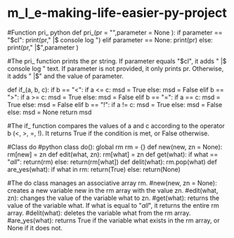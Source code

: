 # m_l_e-making-life-easier-py-project

#Function pri_
python
def pri_(pr = "",parameter = None ):
    if parameter == "$cl":
        print(pr,"                  |$ console log ")
    elif parameter == None:
        print(pr)
    else:
        print(pr,"                  |$",parameter )
        
#The pri_ function prints the pr string. If parameter equals "$cl", it adds " |$ console log " text. If parameter is not provided, it only prints pr. Otherwise, it adds " |$" and the value of parameter.


def if_(a, b, c):
    if b == "<": 
        if a <= c:
            msd = True 
        else:
            msd = False
    elif b == ">":
        if a >= c:
            msd = True
        else:
            msd = False
    elif b == "=":
        if a == c:
            msd = True
        else:
            msd = False
    elif b == "!":
        if a != c:
            msd = True
        else:
            msd = False
    else:
        msd = None
    return msd
    
#The if_ function compares the values of a and c according to the operator b (<, >, =, !). It returns True if the condition is met, or False otherwise.

#Class do
#python
class do():
    global rm
    rm = {}
    def new(new, zn = None):
        rm[new] = zn
    def edit(what, zn):
        rm[what] = zn
    def get(what):
        if what == "$all$":
            return(rm)
        else:
            return(rm[what])
    def delit(what):
        rm.pop(what)
    def are_yes(what):
        if what in rm:
            return(True)
        else:
            return(None)
            
#The do class manages an associative array rm.
#new(new, zn = None): creates a new variable new in the rm array with the value zn.
#edit(what, zn): changes the value of the variable what to zn.
#get(what): returns the value of the variable what. If what is equal to "$all$", it returns the entire rm array.
#delit(what): deletes the variable what from the rm array.
#are_yes(what): returns True if the variable what exists in the rm array, or None if it does not.
